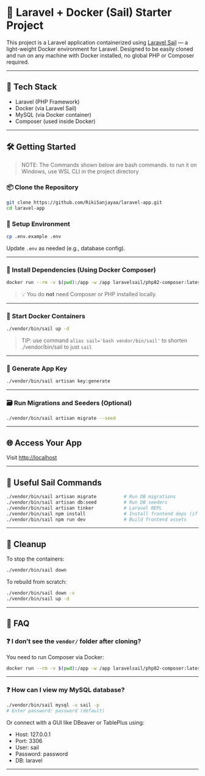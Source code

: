# 🚀 Laravel + Docker (Sail) Starter Project

This project is a Laravel application containerized using [Laravel Sail](https://laravel.com/docs/sail) — a light-weight Docker environment for Laravel. Designed to be easily cloned and run on any machine with Docker installed, no global PHP or Composer required.

---

## 🧱 Tech Stack

-   Laravel (PHP Framework)
-   Docker (via Laravel Sail)
-   MySQL (via Docker container)
-   Composer (used inside Docker)

---

## 🛠️ Getting Started

> NOTE: The Commands shown below are bash commands. to run it on Windows, use WSL CLI in the project directory

### 📦 Clone the Repository

```bash
git clone https://github.com/RikiSanjayaa/laravel-app.git
cd laravel-app
```

### 📝 Setup Environment

```bash
cp .env.example .env
```

Update `.env` as needed (e.g., database config).

---

### 🧰 Install Dependencies (Using Docker Composer)

```bash
docker run --rm -v $(pwd):/app -w /app laravelsail/php82-composer:latest composer install
```

> 💡 You do **not** need Composer or PHP installed locally.

---

### 🐳 Start Docker Containers

```bash
./vendor/bin/sail up -d
```

> TIP: use command `alias sail='bash vendor/bin/sail'` to shorten ./vendor/bin/sail to just `sail`

---

### 🔑 Generate App Key

```bash
./vendor/bin/sail artisan key:generate
```

---

### 🗃️ Run Migrations and Seeders (Optional)

```bash
./vendor/bin/sail artisan migrate --seed
```

---

## 🌐 Access Your App

Visit [http://localhost](http://localhost)

---

## 🧪 Useful Sail Commands

```bash
./vendor/bin/sail artisan migrate          # Run DB migrations
./vendor/bin/sail artisan db:seed          # Run DB seeders
./vendor/bin/sail artisan tinker           # Laravel REPL
./vendor/bin/sail npm install              # Install frontend deps (if using)
./vendor/bin/sail npm run dev              # Build frontend assets
```

---

## 🧼 Cleanup

To stop the containers:

```bash
./vendor/bin/sail down
```

To rebuild from scratch:

```bash
./vendor/bin/sail down -v
./vendor/bin/sail up -d
```

---

## 🧠 FAQ

### ❓ I don’t see the `vendor/` folder after cloning?

You need to run Composer via Docker:

```bash
docker run --rm -v $(pwd):/app -w /app laravelsail/php82-composer:latest composer install
```

---

### ❓ How can I view my MySQL database?

```bash
./vendor/bin/sail mysql -u sail -p
# Enter password: password (default)
```

Or connect with a GUI like DBeaver or TablePlus using:

-   Host: 127.0.0.1
-   Port: 3306
-   User: sail
-   Password: password
-   DB: laravel

---
